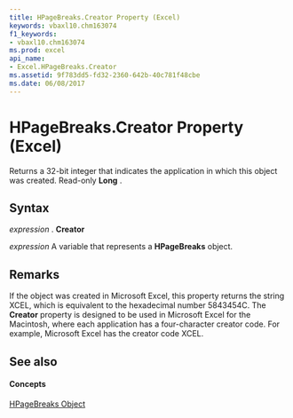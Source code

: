 ```yaml
---
title: HPageBreaks.Creator Property (Excel)
keywords: vbaxl10.chm163074
f1_keywords:
- vbaxl10.chm163074
ms.prod: excel
api_name:
- Excel.HPageBreaks.Creator
ms.assetid: 9f783dd5-fd32-2360-642b-40c781f48cbe
ms.date: 06/08/2017
---
```



# HPageBreaks.Creator Property (Excel)

Returns a 32-bit integer that indicates the application in which this object was created. Read-only **Long** .


## Syntax

 _expression_ . **Creator**

 _expression_ A variable that represents a **HPageBreaks** object.


## Remarks

If the object was created in Microsoft Excel, this property returns the string XCEL, which is equivalent to the hexadecimal number 5843454C. The **Creator** property is designed to be used in Microsoft Excel for the Macintosh, where each application has a four-character creator code. For example, Microsoft Excel has the creator code XCEL.


## See also


#### Concepts


[HPageBreaks Object](hpagebreaks-object-excel.md)

